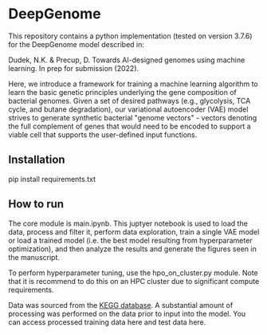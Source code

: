 # DeepGenome

This repository contains a python implementation (tested on version 3.7.6) for the DeepGenome model described in: 

Dudek, N.K. & Precup, D. Towards AI-designed genomes using machine learning. In prep for submission (2022).

Here, we introduce a framework for training a machine learning algorithm to learn the basic genetic principles underlying the gene composition of bacterial genomes. Given a set of desired pathways (e.g., glycolysis, TCA cycle, and butane degradation), our variational autoencoder (VAE) model strives to generate synthetic bacterial "genome vectors" - vectors denoting the full complement of genes that would need to be encoded to support a viable cell that supports the user-defined input functions.

## Installation

pip install requirements.txt

## How to run

The core module is main.ipynb. This juptyer notebook is used to load the data, process and filter it, perform data exploration, train a single VAE model or load a trained model (i.e. the best model resulting from hyperparameter optimization), and then analyze the results and generate the figures seen in the manuscript. 

To perform hyperparameter tuning, use the hpo_on_cluster.py module. Note that it is recommend to do this on an HPC cluster due to significant compute requirements. 

Data was sourced from the [KEGG database](https://www.genome.jp/kegg/). A substantial amount of processing was performed on the data prior to input into the model. You can access processed training data here and test data here. 

